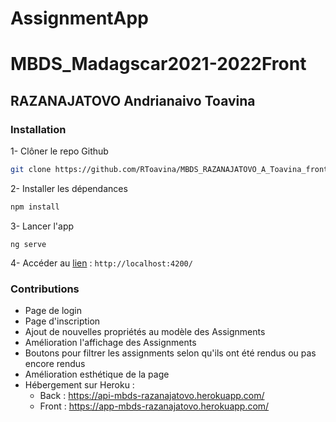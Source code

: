 # AssignmentApp

# MBDS_Madagscar2021-2022Front

## RAZANAJATOVO Andrianaivo Toavina

### Installation 

1- Clôner le repo Github 

```sh
git clone https://github.com/RToavina/MBDS_RAZANAJATOVO_A_Toavina_front.git
```

2- Installer les dépendances

```sh
npm install
```

3- Lancer l'app
```
ng serve
```

4- Accéder au [lien](http://localhost:4200/)  : `http://localhost:4200/`

### Contributions

- Page de login
- Page d'inscription
- Ajout de nouvelles propriétés au modèle des Assignments
- Amélioration l'affichage des Assignments
- Boutons pour filtrer les assignments selon qu'ils ont été rendus ou pas encore rendus
- Amélioration esthétique de la page
- Hébergement sur Heroku :
  - Back : https://api-mbds-razanajatovo.herokuapp.com/
  - Front : https://app-mbds-razanajatovo.herokuapp.com/


